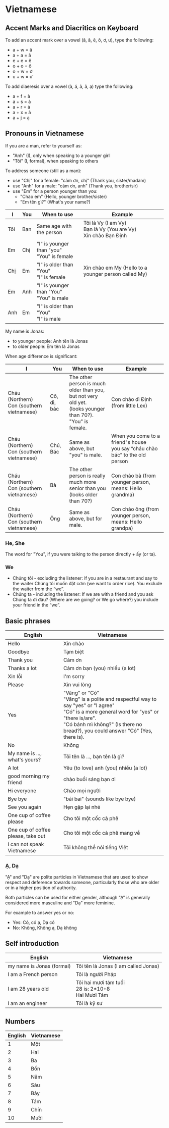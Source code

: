 # Vietnamese

## Accent Marks and Diacritics on Keyboard

To add an accent mark over a vowel (â, ă, ê, ô, ơ, ư), type the following:

- a + w = ă
- a + a = â
- e + e = ê
- o + o = ô
- o + w = ơ
- u + w = ư

To add diaeresis over a vowel (à, á, ả, ã, ạ) type the following:

- a + f = à
- a + s = á
- a + r = ả
- a + x = ã
- a + j = ạ

## Pronouns in Vietnamese

If you are a man, refer to yourself as:

- "Anh" (I), only when speaking to a younger girl
- "Tôi" (I, formal), when speaking to others

To address someone (still as a man):

- use "Chị" for a female: "cảm ơn, chị" (Thank you, sister/madam)
- use "Anh" for a male: "cảm ơn, anh" (Thank you, brother/sir)
- use "Em" for a person younger than you:
  - "Chào em" (Hello, younger brother/sister)
  - "Em tên gì?" (What's your name?)

| I   | You | When to use                                  | Example                                                            |
| --- | --- | -------------------------------------------- | ------------------------------------------------------------------ |
| Tôi | Bạn | Same age with the person                     | Tôi là Vy (I am Vy)<br>Bạn là Vy (You are Vy)<br>Xin chào Bạn Định |
| Em  | Chị | "I" is younger than "you"<br>"You" is female |                                                                    |
| Chị | Em  | "I" is older than "You"<br>"I" is female     | Xin chào em My (Hello to a younger person called My)               |
| Em  | Anh | "I" is younger than "You"<br>"You" is male   |
| Anh | Em  | "I" is older than "You"<br>"I" is male       |

My name is Jonas:

- to younger people: Anh tên là Jonas
- to older people: Em tên là Jonas

When age difference is significant:

| I                                            | You         | When to use                                                                                                        | Example                                                                        |
| -------------------------------------------- | ----------- | ------------------------------------------------------------------------------------------------------------------ | ------------------------------------------------------------------------------ |
| Cháu (Northern)<br>Con (southern vietnamese) | Cô, dì, bác | The other person is much older than you,<br>but not very old yet.<br>(looks younger than 70?).<br>"You" is female. | Con chào dì Định (from little Lex)                                             |
| Cháu (Northern)<br>Con (southern vietnamese) | Chú, Bác    | Same as above, but "you" is male.                                                                                  | When you come to a friend"s house<br>you say “cháu chào bác” to the old person |
| Cháu (Northern)<br>Con (southern vietnamese) | Bà          | The other person is really much more<br>senior than you<br>(looks older than 70?)                                  | Con chào bà (from younger person, means: Hello grandma)                        |
| Cháu (Northern)<br>Con (southern vietnamese) | Ông         | Same as above, but for male.                                                                                       | Con chào ông (from younger person, means: Hello grandpa)                       |

### He, She

The word for "You", if you were talking to the person directly + ấy (or ta).

### We

- Chúng tôi - excluding the listener: If you are in a restaurant and say to the waiter Chúng tôi muốn đặt cơm (we want to order rice). You exclude the waiter from the “we”.
- Chúng ta - including the listener: If we are with a friend and you ask Chúng ta đi đâu? (Where are we going? or We go where?) you include your friend in the “we”.

## Basic phrases

| English                            | Vietnamese                                                                                                                                                                                                                        |
| ---------------------------------- | --------------------------------------------------------------------------------------------------------------------------------------------------------------------------------------------------------------------------------- |
| Hello                              | Xin chào                                                                                                                                                                                                                          |
| Goodbye                            | Tạm biệt                                                                                                                                                                                                                          |
| Thank you                          | Cảm ơn                                                                                                                                                                                                                            |
| Thanks a lot                       | Cảm ơn bạn (you) nhiều (a lot)                                                                                                                                                                                                    |
| Xin lỗi                            | I'm sorry                                                                                                                                                                                                                         |
| Please                             | Xin vui lòng                                                                                                                                                                                                                      |
| Yes                                | "Vâng" or "Có"<br>"Vâng" is a polite and respectful way to say "yes" or "I agree"<br>"Có" is a more general word for "yes" or "there is/are".<br>"Có bánh mì không?" (Is there no bread?), you could answer "Có" (Yes, there is). |
| No                                 | Không                                                                                                                                                                                                                             |
| My name is ..., what's yours?      | Tôi tên là ..., bạn tên là gì?                                                                                                                                                                                                    |
| A lot                              | Yêu (to love) anh (you) nhiều (a lot)                                                                                                                                                                                             |
| good morning my friend             | chào buổi sáng bạn ơi                                                                                                                                                                                                             |
| Hi everyone                        | Chào mọi người                                                                                                                                                                                                                    |
| Bye bye                            | "bái bai" (sounds like bye bye)                                                                                                                                                                                                   |
| See you again                      | Hẹn gặp lại nhé                                                                                                                                                                                                                   |
| One cup of coffee please           | Cho tôi một cốc cà phê                                                                                                                                                                                                            |
| One cup of coffee please, take out | Cho tôi một cốc cà phê mang về                                                                                                                                                                                                    |
| I can not speak Vietnamese         | Tôi không thể nói tiếng Việt                                                                                                                                                                                                      |

### Ạ, Dạ

"Ạ" and "Dạ" are polite particles in Vietnamese that are used to show respect and deference towards someone, particularly those who are older or in a higher position of authority.

Both particles can be used for either gender, although "Ạ" is generally considered more masculine and "Dạ" more feminine.

For example to answer yes or no:

- Yes: Có, có ạ, Dạ có
- No: Không, Không ạ, Dạ không

## Self introduction

| English                   | Vietnamese                                             |
| ------------------------- | ------------------------------------------------------ |
| my name is Jonas (formal) | Tôi tên là Jonas (I am called Jonas)                   |
| I am a French person      | Tôi là người Pháp                                      |
| I am 28 years old         | Tôi hai mươi tám tuổi<br>28 is: 2*10+8<br>Hai Mươi Tám |
| I am an engineer          | Tôi là kỹ sư                                           |

## Numbers

| English | Vietnamese |
| ------- | ---------- |
| 1       | Một        |
| 2       | Hai        |
| 3       | Ba         |
| 4       | Bốn        |
| 5       | Năm        |
| 6       | Sáu        |
| 7       | Bảy        |
| 8       | Tám        |
| 9       | Chín       |
| 10      | Mười       |
